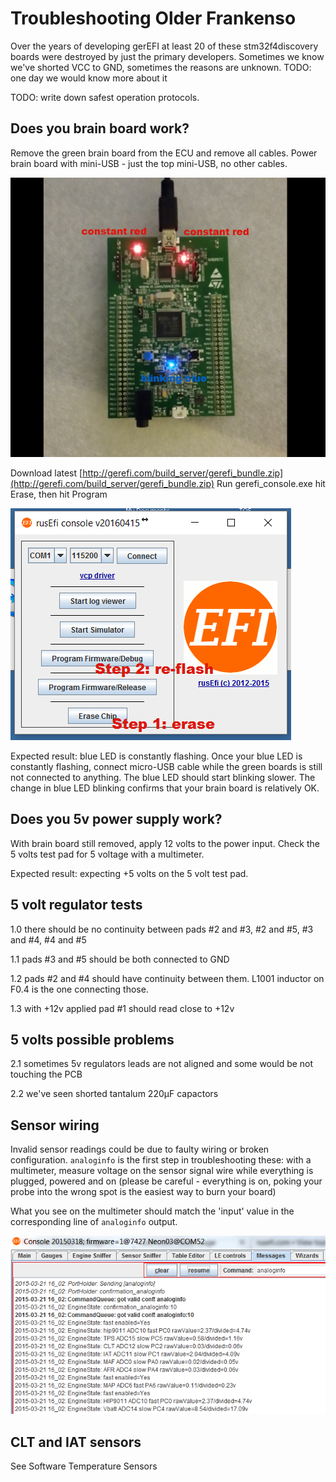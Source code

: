 # Troubleshooting Older Frankenso

Over the years of developing gerEFI at least 20 of these stm32f4discovery boards were destroyed by just the primary developers. Sometimes we know we've shorted VCC to GND, sometimes the reasons are unknown. TODO: one day we would know more about it

TODO: write down safest operation protocols.

## Does you brain board work?

Remove the green brain board from the ECU and remove all cables. Power brain board with mini-USB - just the top mini-USB, no other cables.

![Only Mini USB](Images/Only_mini_usb.png)

Download latest [http://gerefi.com/build_server/gerefi_bundle.zip](http://gerefi.com/build_server/gerefi_bundle.zip)
Run gerefi_console.exe hit Erase, then hit Program

![Reflash](Images/Reflash.png)

Expected result: blue LED is constantly flashing. Once your blue LED is constantly flashing, connect micro-USB cable while the green boards is still not connected to anything. The blue LED should start blinking slower. The change in blue LED blinking confirms that your brain board is relatively OK.

## Does you 5v power supply work?

With brain board still removed, apply 12 volts to the power input. Check the 5 volts test pad for 5 voltage with a multimeter.

Expected result: expecting +5 volts on the 5 volt test pad.

## 5 volt regulator tests

1.0 there should be no continuity between pads #2 and #3, #2 and #5, #3 and #4, #4 and #5

1.1 pads #3 and #5 should be both connected to GND

1.2 pads #2 and #4 should have continuity between them. L1001 inductor on F0.4 is the one connecting those.

1.3 with +12v applied pad #1 should read close to +12v

## 5 volts possible problems

2.1 sometimes 5v regulators leads are not aligned and some would be not touching the PCB

2.2 we've seen shorted tantalum 220µF capactors

## Sensor wiring

Invalid sensor readings could be due to faulty wiring or broken configuration. `analoginfo` is the first step in troubleshooting these: with a multimeter, measure voltage on the sensor signal wire while everything is plugged, powered and on (please be careful - everything is on, poking your probe into the wrong spot is the easiest way to burn your board)

What you see on the multimeter should match the 'input' value in the corresponding line of `analoginfo` output.

![Analog Info](Images/analoginfo2.png)

## CLT and IAT sensors

See Software Temperature Sensors
